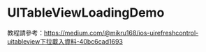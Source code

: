 # UITableViewLoadingDemo
教程請參考：https://medium.com/@mikru168/ios-uirefreshcontrol-uitableview下拉載入資料-40bc6cad1693
